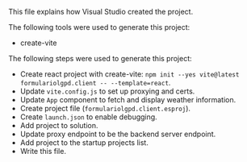This file explains how Visual Studio created the project.

The following tools were used to generate this project:
- create-vite

The following steps were used to generate this project:
- Create react project with create-vite: `npm init --yes vite@latest formulariolgpd.client -- --template=react`.
- Update `vite.config.js` to set up proxying and certs.
- Update `App` component to fetch and display weather information.
- Create project file (`formulariolgpd.client.esproj`).
- Create `launch.json` to enable debugging.
- Add project to solution.
- Update proxy endpoint to be the backend server endpoint.
- Add project to the startup projects list.
- Write this file.
